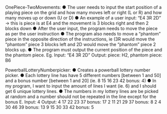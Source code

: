 OnePiece-TwoMovements:
● The user needs to input the start position of a playing piece on the grid and how
many moves left or right (L or R) and how many moves up or down (U or D)
● An example of a user input: “E4 3R 2D” -> this is piece is at E4 and the movement is
3 blocks right and then 2 blocks down
● After the user input, the program needs to move the piece as per the user instruction
● The program also needs to move a “phantom” piece in the opposite direction of the
instructions, ie (3R would move the “phantom” piece 3 blocks left and 2D would move
the “phantom” piece 2 blocks up.
● The program must output the current position of the piece and the phantom piece.
Eg. Input: “E4 3R 2D”
Output: piece: H2, phantom piece: B6


PowerballLotteryNumberpicker:
● Creates a powerball lottery number picker.
● Each lottery line has have 5 different numbers [between 1 and 50] and a bonus
number [between 1 and 20] (ie. 8 15 16 23 42 bonus: 4)
● In my program, I want to input the amount of lines I want (ie. 6) and I should get 6
unique lottery lines.
● The numbers in my lottery lines are be picked at random and a number should
not be repeated in the line except for the bonus
E. Input: 4
Output:
4 17 22 23 37 bonus: 17
2 11 21 29 37 bonus: 8
2 4 30 46 39 bonus: 13
9 15 30 33 42 bonus: 5

